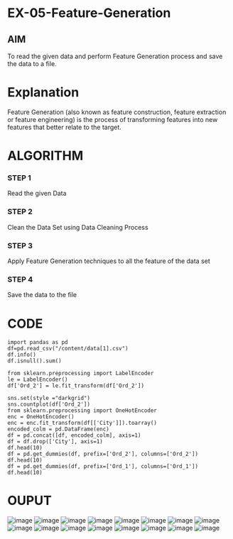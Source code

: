 # EX-05-Feature-Generation


## AIM
To read the given data and perform Feature Generation process and save the data to a file. 

# Explanation
Feature Generation (also known as feature construction, feature extraction or feature engineering) is the process of transforming features into new features that better relate to the target.
 

# ALGORITHM
### STEP 1
Read the given Data
### STEP 2
Clean the Data Set using Data Cleaning Process
### STEP 3
Apply Feature Generation techniques to all the feature of the data set
### STEP 4
Save the data to the file


# CODE
~~~
import pandas as pd
df=pd.read_csv("/content/data[1].csv")
df.info()
df.isnull().sum()

from sklearn.preprocessing import LabelEncoder
le = LabelEncoder()
df['Ord_2'] = le.fit_transform(df['Ord_2'])

sns.set(style ="darkgrid")
sns.countplot(df['Ord_2'])
from sklearn.preprocessing import OneHotEncoder
enc = OneHotEncoder()
enc = enc.fit_transform(df[['City']]).toarray()
encoded_colm = pd.DataFrame(enc)
df = pd.concat([df, encoded_colm], axis=1)
df = df.drop(['City'], axis=1)
df.head(10)
df = pd.get_dummies(df, prefix=['Ord_2'], columns=['Ord_2'])
df.head(10)
df = pd.get_dummies(df, prefix=['Ord_1'], columns=['Ord_1'])
df.head(10)

~~~
# OUPUT
![image](https://user-images.githubusercontent.com/113016903/195489654-df2148d0-dd40-4fb2-aa51-8a4e99cb3284.png)
![image](https://user-images.githubusercontent.com/113016903/195489748-d9ff640f-6efa-4499-8190-a72c5a7ee3cb.png)
![image](https://user-images.githubusercontent.com/113016903/195489782-0eb18311-5999-4462-8fb2-e0c5e1346ff2.png)
![image](https://user-images.githubusercontent.com/113016903/195489814-4d642e32-2f2b-4c89-a024-260f09d1b44f.png)
![image](https://user-images.githubusercontent.com/113016903/195490232-423bed9f-77ea-40cc-873e-c2a885416f09.png)
![image](https://user-images.githubusercontent.com/113016903/195490261-b1f12768-e832-48e5-a416-79c239167641.png)
![image](https://user-images.githubusercontent.com/113016903/195490300-7b475f4a-11c3-41ec-929f-162508b97748.png)
![image](https://user-images.githubusercontent.com/113016903/195491110-cf62fade-77b2-4c5b-a79d-e555e0ab8eac.png)
![image](https://user-images.githubusercontent.com/113016903/195491439-54fcd068-5d67-44d4-88ad-5edb9ecc84af.png)
![image](https://user-images.githubusercontent.com/113016903/195492130-ef2a6366-fe33-4a84-a858-8b4e28f493f8.png)
![image](https://user-images.githubusercontent.com/113016903/195492611-d855a499-c264-4255-984f-134d829d4506.png)
![image](https://user-images.githubusercontent.com/113016903/195493107-cccdd89b-7112-4632-aec6-0efdef3cae38.png)
![image](https://user-images.githubusercontent.com/113016903/195493284-ab63a0e3-f056-4d82-9954-0b8031cec4a9.png)
![image](https://user-images.githubusercontent.com/113016903/195494038-4f3a24f0-f1ab-4bad-b5ea-55b819ad0f77.png)
![image](https://user-images.githubusercontent.com/113016903/195494334-2f58552d-04db-4ff9-aa8f-7581e27ad12d.png)
![image](https://user-images.githubusercontent.com/113016903/195494484-20663ea4-6529-480e-9ea7-64d6e405fd7c.png)


